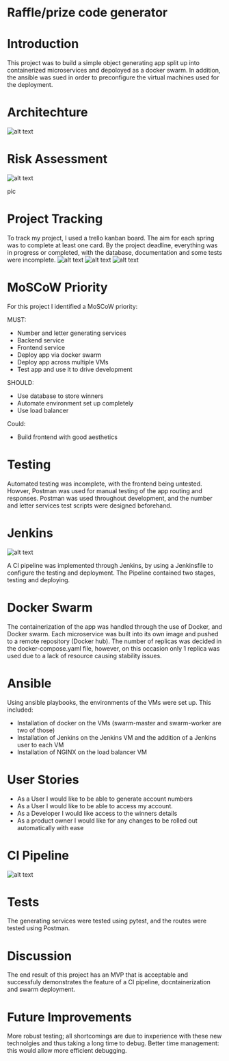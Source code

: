 # Raffle/prize code generator

# Introduction 

This project was to build a simple object generating app split up into containerized microservices and depoloyed as a docker swarm. In addition, the ansible was sued in order to preconfigure the virtual machines used for the deployment.


# Architechture
![alt text](https://github.com/Ezzmo/lottery/blob/master/documentation/App%20architechture.png "Logo Title Text 1")



# Risk Assessment
![alt text](https://github.com/Ezzmo/Lottery/blob/master/documentation/Risk%20assessment.PNG "Logo Title Text 1")

pic

# Project Tracking

To track my project, I used a trello kanban board. The aim for each spring was to complete at least one card. By the project deadline, everything was in progress or completed, with the database, documentation and some tests were incomplete. 
![alt text](https://github.com/Ezzmo/lottery/blob/master/documentation/Trello%20initial.PNG "Logo Title Text 1")
![alt text](https://github.com/Ezzmo/lottery/blob/master/documentation/trello%20midway.PNG "Logo Title Text 1")
![alt text](https://github.com/Ezzmo/lottery/blob/master/documentation/trello%20deadline.PNG "Logo Title Text 1")

# MoSCoW Priority

For this project I identified a MoSCoW priority:

MUST:
- Number and letter generating services
- Backend service
- Frontend service
- Deploy app via docker swarm
- Deploy app across multiple VMs
- Test app and use it to drive development

SHOULD:
- Use database to store winners
- Automate environment set up completely
- Use load balancer

Could:
- Build frontend with good aesthetics


# Testing

Automated testing was incomplete, with the frontend being untested. Howver, Postman was used for manual testing of the app routing and responses. Postman was used throughout development, and the number and letter services test scripts were designed beforehand.

# Jenkins
![alt text](https://github.com/Ezzmo/lottery/blob/master/documentation/Jenkins.png "Logo Title Text 1")

A CI pipeline was implemented through Jenkins, by using a Jenkinsfile to configure the testing and deployment. The Pipeline contained two stages, testing and deploying.

# Docker Swarm

The containerization of the app was handled through the use of Docker, and Docker swarm. Each microservice was built into its own image and pushed to a remote repository (Docker hub). The number of replicas was decided in the docker-compose.yaml file, however, on this occasion only 1 replica was used due to a lack of resource causing stability issues.

# Ansible

Using ansible playbooks, the environments of the VMs were set up. This included:

- Installation of docker on the VMs (swarm-master and swarm-worker are two of those)
- Installation of Jenkins on the Jenkins VM and the addition of a Jenkins user to each VM
- Installation of NGINX on the load balancer VM


# User Stories 

- As a User I would like to be able to generate account numbers
- As a User I would like to be able to access my account.
- As a Developer I would like access to the winners details
- As a product owner I would like for any changes to be rolled out automatically with ease


# CI Pipeline

![alt text](https://github.com/Ezzmo/lottery/blob/master/documentation/pipeline.jpg "Logo Title Text 1")

# Tests

The generating services were tested using pytest, and the routes were tested using Postman.

# Discussion

The end result of this project has an MVP that is acceptable and successfuly demonstrates the feature of a CI pipeline, docntainerization and swarm deployment.

# Future Improvements

More robust testing; all shortcomings are due to inxperience with these new technolgies and thus taking a long time to debug.
Better time management: this would allow more efficient debugging.
